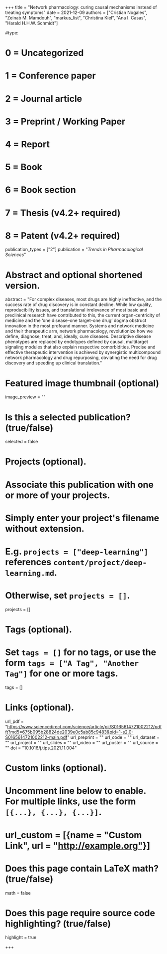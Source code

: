 +++
title = "Network pharmacology: curing causal mechanisms instead of treating symptoms"
date = 2021-12-09
authors = ["Cristian Nogales", "Zeinab M. Mamdouh", "markus_list", "Christina Kiel", "Ana I. Casas", "Harald H.H.W. Schmidt"]

#type:
#    0 = Uncategorized
#    1 = Conference paper
#    2 = Journal article
#    3 = Preprint / Working Paper
#    4 = Report
#    5 = Book
#    6 = Book section
#    7 = Thesis (v4.2+ required)
#    8 = Patent (v4.2+ required)
publication_types = ["2"]
publication = "*Trends in Pharmacological Sciences*"

# Abstract and optional shortened version.
abstract = "For complex diseases, most drugs are highly ineffective, and the success rate of drug discovery is in constant decline. While low quality, reproducibility issues, and translational irrelevance of most basic and preclinical research have contributed to this, the current organ-centricity of medicine and the ‘one disease–one target–one drug’ dogma obstruct innovation in the most profound manner. Systems and network medicine and their therapeutic arm, network pharmacology, revolutionize how we define, diagnose, treat, and, ideally, cure diseases. Descriptive disease phenotypes are replaced by endotypes defined by causal, multitarget signaling modules that also explain respective comorbidities. Precise and effective therapeutic intervention is achieved by synergistic multicompound network pharmacology and drug repurposing, obviating the need for drug discovery and speeding up clinical translation."

# Featured image thumbnail (optional)
image_preview = ""

# Is this a selected publication? (true/false)
selected = false

# Projects (optional).
#   Associate this publication with one or more of your projects.
#   Simply enter your project's filename without extension.
#   E.g. `projects = ["deep-learning"]` references `content/project/deep-learning.md`.
#   Otherwise, set `projects = []`.
projects = []

# Tags (optional).
#   Set `tags = []` for no tags, or use the form `tags = ["A Tag", "Another Tag"]` for one or more tags.
tags = []

# Links (optional).
url_pdf = "https://www.sciencedirect.com/science/article/pii/S0165614721002212/pdfft?md5=675b095b28824de2039e0c5ab85c9483&pid=1-s2.0-S0165614721002212-main.pdf"
url_preprint = ""
url_code = ""
url_dataset = ""
url_project = ""
url_slides = ""
url_video = ""
url_poster = ""
url_source = ""
doi = "10.1016/j.tips.2021.11.004"

# Custom links (optional).
#   Uncomment line below to enable. For multiple links, use the form `[{...}, {...}, {...}]`.
# url_custom = [{name = "Custom Link", url = "http://example.org"}]

# Does this page contain LaTeX math? (true/false)
math = false

# Does this page require source code highlighting? (true/false)
highlight = true

+++
